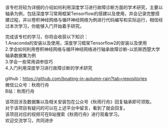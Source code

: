 该专栏将较为详细的介绍如何利用深度学习进行故障诊断方面的学术研究，主要以轴承为例，包括深度学习常用框架Tensorflow的搭建以及使用，并会记录完整搭建过程，并以卷积神经网络与循环神经网络为例进行代码编写和实际运行，相信经过本次学习，你能够入门开始着手研究。  

完成该专栏的学习，你将会收获以下知识：  
1.Anaconda的安装以及使用，深度学习框架Tensorflow2的安装以及使用  
2.学会如何利用卷积神经网络与循环神经网络进行轴承故障诊断-以凯斯西楚大学轴承数据集为例  
3.学会一些常用调参技巧  
4.入门利用深度学习进行故障诊断的学术研究  

github：https://github.com/boating-in-autumn-rain?tab=repositories  
微信公众号：秋雨行舟  
B站：秋雨行舟

该项目涉及数据集以及相关安装包在公众号《秋雨行舟》回复轴承即可领取。  
对于该项目有疑问的可以在上述平台中留言，看到了就会回复。  
该项目对应的视频可在B站搜索《秋雨行舟》进行观看学习。  
欢迎交流学习，共同进步
